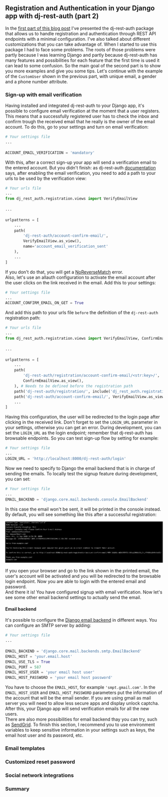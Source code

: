 ## Registration and Authentication in your Django app with dj-rest-auth (part 2)

In the [first part of this blog post](link-to-part-1) I've presented the dj-rest-auth package that allows us to handle registration and authentication through REST API endpoints with a minimal configuration.
I've also talked about different customizations that you can take advantage of.
When I started to use this package I had to face some problems. The roots of those problems were partly because I was learning Django and partly because dj-rest-auth has many features and possibilities for each feature that the first time is used it can lead to some confusion. So the main goal of the second part is to show you more examples and give you some tips. Let's continue with the example of the `CustomUser` shown in the previous part, with unique email, a gender and a phone number attribute.

### Sign-up with email verification

Having installed and integrated dj-rest-auth to your Django app, it's possible to configure email verification at the moment that a user registers. This means that a successfully registered user has to check the inbox and confirm trough the received email that he really is the owner of the email account. To do this, go to your settings and turn on email verification:

```python
# Your settings file
...

ACCOUNT_EMAIL_VERIFICATION = 'mandatory'
```

With this, after a correct sign-up your app will send a verification email to the entered account. But you didn't finish: as dj-rest-auth [documentation](https://dj-rest-auth.readthedocs.io/en/latest/api_endpoints.html#registration) says, after enabling the email verification, you need to add a path to your urls to be used by the verification view:

```python
# Your urls file
...
from dj_rest_auth.registration.views import VerifyEmailView

...

urlpatterns = [
    ...
    path(
        'dj-rest-auth/account-confirm-email/',
        VerifyEmailView.as_view(),
        name='account_email_verification_sent'
    ),
    ...
]

```

If you don't do that, you will get a [NoReverseMatch](https://docs.djangoproject.com/en/3.1/ref/exceptions/#noreversematch) error.  
Also, let's use an allauth configuration to activate the email account after the user clicks on the link received in the email. Add this to your settings:

```python
# Your settings file
...
ACCOUNT_CONFIRM_EMAIL_ON_GET = True
```

And add this path to your urls file `before` the definition of the `dj-rest-auth` registration path:

```python
# Your urls file
...
from dj_rest_auth.registration.views import VerifyEmailView, ConfirmEmailView

...

urlpatterns = [
    ...
    path(
        'dj-rest-auth/registration/account-confirm-email/<str:key>/',
        ConfirmEmailView.as_view(),
    ), # Needs to be defined before the registration path
    path('dj-rest-auth/registration/', include('dj_rest_auth.registration.urls')),
    path('dj-rest-auth/account-confirm-email/', VerifyEmailView.as_view(), name='account_email_verification_sent'),
    ...
]

```

Having this configuration, the user will be redirected to the login page after clicking in the received link. Don't forget to set the `LOGIN_URL` parameter in your settings, otherwise you can get an error. During development, you can set the `LOGIN_URL` as the login endpoint; remember that dj-rest-auth has browsable endpoints. So you can test sign-up flow by setting for example:

```python
# Your settings file
...
LOGIN_URL = 'http://localhost:8000/dj-rest-auth/login'
```

Now we need to specify to Django the email backend that is in charge of sending the emails. To locally test the signup feature during development, you can set:

```python
# Your settings file
...
EMAIL_BACKEND = 'django.core.mail.backends.console.EmailBackend'

```

In this case the email won't be sent, it will be printed in the console instead. By default, you will see something like this after a successful registration:

<img src="images/dj-rest-auth-console-email-example.png" alt="Email console example" />

If you open your browser and go to the link shown in the printed email, the user's account will be activated and you will be redirected to the browsable login endpoint. Now you are able to login with the entered email and password.  
And there it is! You have configured signup with email verification. Now let's see some other email backend settings to actually send the email.

#### Email backend

It's possible to configure the [Django email backend](https://docs.djangoproject.com/en/3.1/topics/email/#email-backends) in different ways. You can configure an SMTP server by adding:

```python
# Your settings file
...

EMAIL_BACKEND = 'django.core.mail.backends.smtp.EmailBackend'
EMAIL_HOST = 'your.email.host'
EMAIL_USE_TLS = True
EMAIL_PORT = 587
EMAIL_HOST_USER = 'your email host user'
EMAIL_HOST_PASSWORD = 'your email host password'
```

You have to choose the `EMAIL_HOST`, for example `'smpt.gmail.com'`. In the `EMAIL_HOST_USER` and `EMAIL_HOST_PASSWORD` parameters put the information of the account that will be the email sender. If you are using gmail as mail server
you will need to allow less secure apps and display unlock captcha. After this, your Django app will send verification emails for all the new users.  
There are also more possibilities for email backend thay you can try, such as [SendGrid](https://sendgrid.com/docs/for-developers/sending-email/django/). To finish this section, I recommend you to use environment variables to keep sensitive information in your settings such as keys, the email host user and its password, etc.

### Email templates

### Customized reset password

### Social network integrations

### Summary
